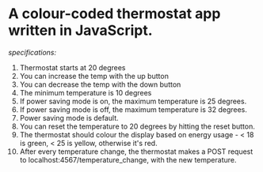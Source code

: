 <h1>A colour-coded thermostat app written in JavaScript.</h1>

*specifications:*
<ol>
<li>Thermostat starts at 20 degrees</li>
<li>You can increase the temp with the up button</li>
<li>You can decrease the temp with the down button</li>
<li>The minimum temperature is 10 degrees</li>
<li>If power saving mode is on, the maximum temperature is 25 degrees.</li>
<li>If power saving mode is off, the maximum temperature is 32 degrees.</li>
<li>Power saving mode is default.</li>
<li>You can reset the temperature to 20 degrees by hitting the reset button.</li>
<li>The thermostat should colour the display based on energy usage - < 18 is green, < 25 is yellow, otherwise it's red.</li>
<li>After every temperature change, the thermostat makes a POST request to localhost:4567/temperature_change, with the new temperature.</li>
</ol>